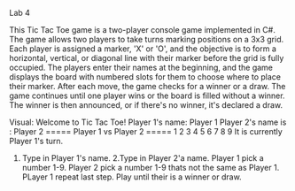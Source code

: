 ﻿Lab 4

This Tic Tac Toe game is a two-player console game implemented in C#. The game allows two players to take turns marking positions on a 3x3 grid. Each player is assigned a marker, 'X' or 'O', and the objective is to form a horizontal, vertical, or diagonal line with their marker before the grid is fully occupied. The players enter their names at the beginning, and the game displays the board with numbered slots for them to choose where to place their marker. After each move, the game checks for a winner or a draw. The game continues until one player wins or the board is filled without a winner. The winner is then announced, or if there's no winner, it's declared a draw. 

Visual:
Welcome to Tic Tac Toe!
Player 1's name: Player 1
Player 2's name is : Player 2
===== Player 1 vs Player 2 =====
1  2  3
4  5  6
7  8  9
It is currently Player 1's turn.

1. Type in Player 1's name.
2.Type in Player 2'a name.
Player 1 pick a number 1-9.
Player 2 pick a number 1-9 thats not the same as Player 1.
PLayer 1 repeat last step.
Play until their is a winner or draw.